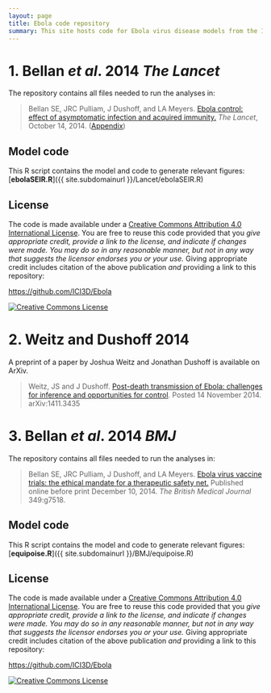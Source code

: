 ```yaml
---
layout: page
title: Ebola code repository
summary: This site hosts code for Ebola virus disease models from the ICI3D faculty.
---
```


# 1. Bellan _et al_. 2014 _The Lancet_

The repository contains all files needed to run the analyses in:

> <span xmlns:cc="http://creativecommons.org/ns#" property="cc:attributionName">Bellan SE, JRC Pulliam, J Dushoff, and LA Meyers</span>. [Ebola control: effect of asymptomatic infection and acquired immunity.](http://download.thelancet.com/flatcontentassets/pdfs/PIIS0140673614618390.pdf) _The Lancet_, October 14, 2014. ([Appendix](http://download.thelancet.com/flatcontentassets/pdfs/PIIS0140673614618390_appendix.pdf))

## Model code

This R script contains the model and code to generate relevant figures: [**ebolaSEIR.R**]({{ site.subdomainurl }}/Lancet/ebolaSEIR.R)

## License

The code is made available under a <a rel="license" href="http://creativecommons.org/licenses/by/4.0/">Creative Commons Attribution 4.0 International License</a>. You are free to reuse this code provided that you *give appropriate credit, provide a link to the license, and indicate if changes were made. You may do so in any reasonable manner, but not in any way that suggests the licensor endorses you or your use.* Giving appropriate credit includes citation of the above publication *and* providing a link to this repository:

<a xmlns:dct="http://purl.org/dc/terms/" href="https://github.com/ICI3D/Ebola" rel="dct:source">https://github.com/ICI3D/Ebola</a>

<a rel="license" href="http://creativecommons.org/licenses/by/4.0/"><img alt="Creative Commons License" style="border-width:0" src="https://i.creativecommons.org/l/by/4.0/88x31.png" /></a><br />

# 2. Weitz and Dushoff 2014

A preprint of a paper by Joshua Weitz and Jonathan Dushoff is available on ArXiv.

> Weitz, JS and J Dushoff. [Post-death transmission of Ebola: challenges for inference and opportunities for control](http://arxiv.org/abs/1411.3435). Posted 14 November 2014. arXiv:1411.3435

# 3. Bellan _et al_. 2014 _BMJ_

The repository contains all files needed to run the analyses in:

> <span xmlns:cc="http://creativecommons.org/ns#" property="cc:attributionName">Bellan SE, JRC Pulliam, J Dushoff, and LA Meyers</span>. [Ebola virus vaccine trials: the ethical mandate for a therapeutic safety net.](http://www.bmj.com/content/349/bmj.g7518.full?ijkey=qHj1rqPkFuwxnAk&keytype=ref) Published online before print December 10, 2014. _The British Medical Journal_ 349:g7518.  

## Model code

This R script contains the model and code to generate relevant figures: [**equipoise.R**]({{ site.subdomainurl }}/BMJ/equipoise.R)

## License

The code is made available under a <a rel="license" href="http://creativecommons.org/licenses/by/4.0/">Creative Commons Attribution 4.0 International License</a>. You are free to reuse this code provided that you *give appropriate credit, provide a link to the license, and indicate if changes were made. You may do so in any reasonable manner, but not in any way that suggests the licensor endorses you or your use.* Giving appropriate credit includes citation of the above publication *and* providing a link to this repository:

<a xmlns:dct="http://purl.org/dc/terms/" href="https://github.com/ICI3D/Ebola" rel="dct:source">https://github.com/ICI3D/Ebola</a>

<a rel="license" href="http://creativecommons.org/licenses/by/4.0/"><img alt="Creative Commons License" style="border-width:0" src="https://i.creativecommons.org/l/by/4.0/88x31.png" /></a><br />
